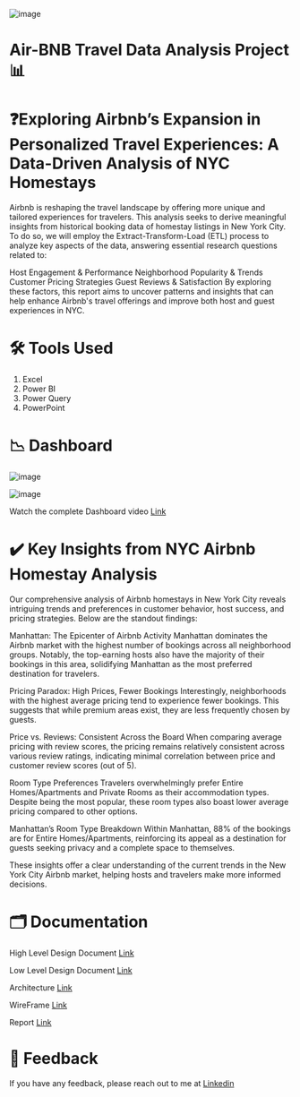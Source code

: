 ![image](https://github.com/user-attachments/assets/930bb8fb-d772-4dca-86dc-7bb03c7b8eae)

# Air-BNB Travel Data Analysis Project 📊

# ❓Exploring Airbnb’s Expansion in Personalized Travel Experiences: A Data-Driven Analysis of NYC Homestays

Airbnb is reshaping the travel landscape by offering more unique and tailored experiences for travelers. This analysis seeks to derive meaningful insights from historical booking data of homestay listings in New York City. To do so, we will employ the Extract-Transform-Load (ETL) process to analyze key aspects of the data, answering essential research questions related to:

Host Engagement & Performance
Neighborhood Popularity & Trends
Customer Pricing Strategies
Guest Reviews & Satisfaction
By exploring these factors, this report aims to uncover patterns and insights that can help enhance Airbnb's travel offerings and improve both host and guest experiences in NYC.

# 🛠 Tools Used

1. Excel
2. Power BI
3. Power Query
4. PowerPoint
   
# 📉 Dashboard

![image](https://github.com/user-attachments/assets/81876088-7d46-41be-b1e3-0876c641fe35)


![image](https://github.com/user-attachments/assets/25b1e305-2ec4-48d9-b697-edc6273e13e3)


Watch the complete Dashboard video [Link](https://www.youtube.com/watch?v=KEbqDzawWGA)

# ✔️ Key Insights from NYC Airbnb Homestay Analysis

Our comprehensive analysis of Airbnb homestays in New York City reveals intriguing trends and preferences in customer behavior, host success, and pricing strategies. Below are the standout findings:

Manhattan: The Epicenter of Airbnb Activity
Manhattan dominates the Airbnb market with the highest number of bookings across all neighborhood groups. Notably, the top-earning hosts also have the majority of their bookings in this area, solidifying Manhattan as the most preferred destination for travelers.

Pricing Paradox: High Prices, Fewer Bookings
Interestingly, neighborhoods with the highest average pricing tend to experience fewer bookings. This suggests that while premium areas exist, they are less frequently chosen by guests.

Price vs. Reviews: Consistent Across the Board
When comparing average pricing with review scores, the pricing remains relatively consistent across various review ratings, indicating minimal correlation between price and customer review scores (out of 5).

Room Type Preferences
Travelers overwhelmingly prefer Entire Homes/Apartments and Private Rooms as their accommodation types. Despite being the most popular, these room types also boast lower average pricing compared to other options.

Manhattan’s Room Type Breakdown
Within Manhattan, 88% of the bookings are for Entire Homes/Apartments, reinforcing its appeal as a destination for guests seeking privacy and a complete space to themselves.

These insights offer a clear understanding of the current trends in the New York City Airbnb market, helping hosts and travelers make more informed decisions.

# 🗂 Documentation

High Level Design Document [Link](https://github.com/user-attachments/files/17014813/HLD.BusinessAnalyst.iN.pdf)

Low Level Design Document [Link](https://github.com/user-attachments/files/17014819/LLD.BA.iN.pdf)


Architecture [Link](https://github.com/user-attachments/files/17014831/BA.Architecture.iN.pdf)

WireFrame  [Link](https://github.com/user-attachments/files/17014837/BA.Wireframe.iN.pdf)


Report [Link](https://github.com/user-attachments/files/17014898/Air-BNB.Data.Analysis.Report.pptx)


# 📩 Feedback

If you have any feedback, please reach out to me at [Linkedin](https://www.linkedin.com/in/mayankyadv?utm_source=share&utm_campaign=share_via&utm_content=profile&utm_medium=android_app)
